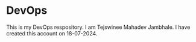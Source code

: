 # DevOps
This is my DevOps respository.
I am Tejswinee Mahadev Jambhale.
I have created this account on 18-07-2024.
